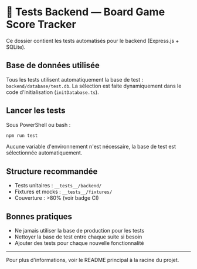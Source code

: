 # 🧪 Tests Backend — Board Game Score Tracker

Ce dossier contient les tests automatisés pour le backend (Express.js + SQLite).

## Base de données utilisée

Tous les tests utilisent automatiquement la base de test : `backend/database/test.db`.
La sélection est faite dynamiquement dans le code d'initialisation (`initDatabase.ts`).

## Lancer les tests

Sous PowerShell ou bash :

```powershell
npm run test
```

Aucune variable d'environnement n'est nécessaire, la base de test est sélectionnée automatiquement.

## Structure recommandée

- Tests unitaires : `__tests__/backend/`
- Fixtures et mocks : `__tests__/fixtures/`
- Couverture : >80% (voir badge CI)

## Bonnes pratiques

- Ne jamais utiliser la base de production pour les tests
- Nettoyer la base de test entre chaque suite si besoin
- Ajouter des tests pour chaque nouvelle fonctionnalité

---

Pour plus d'informations, voir le README principal à la racine du projet.
